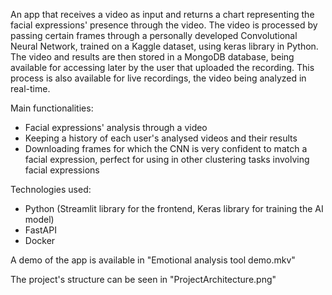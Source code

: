 An app that receives a video as input and returns a chart representing the facial expressions' presence through the video. 
The video is processed by passing certain frames through a personally developed Convolutional Neural Network, trained on a Kaggle dataset, using keras library in Python. The video and results are then stored in a MongoDB database, being available for accessing later by the user that uploaded the recording. This process is also available for live recordings, the video being analyzed in real-time.

Main functionalities:
  - Facial expressions' analysis through a video
  - Keeping a history of each user's analysed videos and their results
  - Downloading frames for which the CNN is very confident to match a facial expression, perfect for using in other clustering tasks involving facial expressions

Technologies used:
  - Python (Streamlit library for the frontend, Keras library for training the AI model)
  - FastAPI
  - Docker

A demo of the app is available in "Emotional analysis tool demo.mkv"

The project's structure can be seen in "ProjectArchitecture.png"
